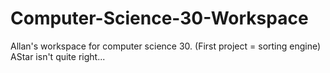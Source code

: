 # Computer-Science-30-Workspace
Allan's workspace for computer science 30.
(First project = sorting engine)
AStar isn't quite right...
